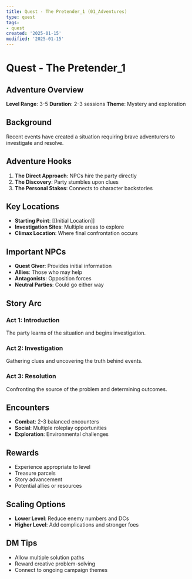 ```yaml
---
title: Quest - The Pretender_1 (01_Adventures)
type: quest
tags:
- quest
created: '2025-01-15'
modified: '2025-01-15'
---
```


# Quest - The Pretender_1

## Adventure Overview
**Level Range**: 3-5
**Duration**: 2-3 sessions
**Theme**: Mystery and exploration

## Background
Recent events have created a situation requiring brave adventurers to investigate and resolve.

## Adventure Hooks
1. **The Direct Approach**: NPCs hire the party directly
2. **The Discovery**: Party stumbles upon clues
3. **The Personal Stakes**: Connects to character backstories

## Key Locations
- **Starting Point**: [[Initial Location]]
- **Investigation Sites**: Multiple areas to explore
- **Climax Location**: Where final confrontation occurs

## Important NPCs
- **Quest Giver**: Provides initial information
- **Allies**: Those who may help
- **Antagonists**: Opposition forces
- **Neutral Parties**: Could go either way

## Story Arc

### Act 1: Introduction
The party learns of the situation and begins investigation.

### Act 2: Investigation
Gathering clues and uncovering the truth behind events.

### Act 3: Resolution
Confronting the source of the problem and determining outcomes.

## Encounters
- **Combat**: 2-3 balanced encounters
- **Social**: Multiple roleplay opportunities
- **Exploration**: Environmental challenges

## Rewards
- Experience appropriate to level
- Treasure parcels
- Story advancement
- Potential allies or resources

## Scaling Options
- **Lower Level**: Reduce enemy numbers and DCs
- **Higher Level**: Add complications and stronger foes

## DM Tips
- Allow multiple solution paths
- Reward creative problem-solving
- Connect to ongoing campaign themes
